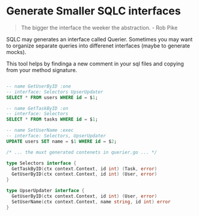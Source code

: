 # Generate Smaller SQLC interfaces

> The bigger the interface the weeker the abstraction. - Rob Pike

SQLC may generates an interface called Querier.
Sometimes you may want to organize separate queries into differenet interfaces (maybe to generate mocks).

This tool helps by findinga a new comment in your sql files and copying from your method signature.

```sql

-- name GetUserByID :one
-- interface: Selectors UpserUpdater
SELECT * FROM users WHERE id = $1;

-- name GetTaskByID :on
-- interface: Selectors
SELECT * FROM tasks WHERE id = $1;

-- name SetUserName :exec
-- interface: Selectors, UpserUpdater
UPDATE users SET name = $1 WHERE id = $2;

```

```go
/* ... the muxt generated contenets in querier.go ... */

type Selectors interface {
  GetTaskByID(ctx context.Context, id int) (Task, error)
  GetUserByID(ctx context.Context, id int) (User, error)
}

type UpserUpdater interface {
  GetUserByID(ctx context.Context, id int) (User, error)
  SetUserName(ctx context.Context, name string, id int) error
}

```
